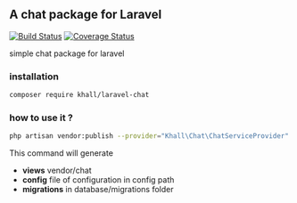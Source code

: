 ## A chat package for Laravel

[![Build Status](https://travis-ci.org/khall212/laravel-chat.svg?branch=master)](https://travis-ci.org/khall212/laravel-chat) [![Coverage Status](https://coveralls.io/repos/github/khall212/laravel-chat/badge.svg?branch=master)](https://coveralls.io/github/khall212/laravel-chat?branch=master)

simple chat package for laravel

### installation


```bash
composer require khall/laravel-chat
```

### how to use it ?

```bash
php artisan vendor:publish --provider="Khall\Chat\ChatServiceProvider" 
```

This command will generate
- **views** vendor/chat 
- **config** file of configuration in config path
- **migrations** in database/migrations folder 